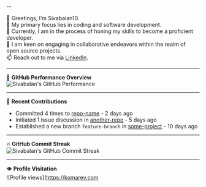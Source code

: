 -- 

👋 Greetings, I’m Sivabalan10.  
👀 My primary focus lies in coding and software development.  
🌱 Currently, I am in the process of honing my skills to become a proficient developer.  
💼 I am keen on engaging in collaborative endeavors within the realm of open source projects.  
📫 Reach out to me via [LinkedIn](https://in.linkedin.com/in/sivabalan10).

---

🚀 **GitHub Performance Overview**  
![Sivabalan's GitHub Performance](https://github-readme-stats.vercel.app/api?username=Sivabalan10&show_icons=true&theme=dark)

---

💼 **Recent Contributions**  
- Committed 4 times to [repo-name](https://github.com/Sivabalan10/repo-name) - 2 days ago  
- Initiated 1 issue discussion in [another-repo](https://github.com/another-org/another-repo) - 5 days ago  
- Established a new branch `feature-branch` in [some-project](https://github.com/some-org/some-project) - 10 days ago  

---

🔥 **GitHub Commit Streak**  
![Sivabalan's GitHub Commit Streak](https://github-readme-streak-stats.herokuapp.com/?user=Sivabalan10&theme=dark)

---

👁️ **Profile Visitation**  
![Profile views](https://komarev.com
<!---
Sivabalan10/Sivabalan10 is a ✨ special ✨ repository because its `README.md` (this file) appears on your GitHub profile.
You can click the Preview link to take a look at your changes.
--->
